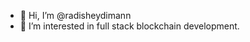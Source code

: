 - 👋 Hi, I’m @radisheydimann
- 👀 I’m interested in full stack blockchain development.

<!---
radisheydimann/radisheydimann is a ✨ special ✨ repository because its `README.md` (this file) appears on your GitHub profile.
You can click the Preview link to take a look at your changes.
--->

